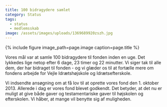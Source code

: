 ```yaml
---
title: 100 bidragydere samlet
category: Status
tags:
  - status
  - medlemsskab
image: /assets/images/uploads/1369689920zszh.jpg
---
```


{% include figure image_path=page.image caption=page.title %}

Vores mål var at samle 100 bidragydere til fonden inden en uge. Det lykkedes lige netop efter 6 dage, 23 timer og 22 minutter. Vi siger tak til alle dem, der har bidraget til fonden - og vi glæder os til at fortælle mere om fondens arbejde for Vejle Idrætshøjskole og Idrætsefterskole.

Vi indsendte ansøgning om at få lov til at oprette vores fond den 1. oktober 2013. Allerede i dag er vores fond blevet godkendt. Det betyder, at det nu er muligt at give både gaver og testamentariske gaver til højskolen og efterskolen. Vi håber, at mange vil benytte sig af muligheden.
